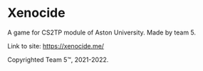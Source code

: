 # Xenocide
A game for CS2TP module of Aston University. Made by team 5.

Link to site: https://xenocide.me/

Copyrighted Team 5™️, 2021-2022.
